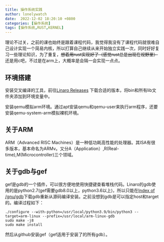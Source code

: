 ```yaml
---
title: 操作系统实践
author: lonelywatch
date:  2022-12-02 18:20:10 +0800
categories: [操作系统]
tags: [操作系统,RUST,KERNEL]
---
```

理论不过关，之前的课也始终是跟着课程代码，我觉得我没有了课程代码就很难自己设计实现一个简易内核，所以打算自己继续从来开始独立实践一次，同时好好复习一些理论知识，为了重复，~~想着用rust实现好了（感觉rust总是出现在视野里）~~还是用c吧，不过是在arm上，大概率是会隔一会实现一点点。

## 环境搭建

安装交叉编译的工具，前往[Linaro Releases](https://releases.linaro.org/components/toolchain/) 下载合适的版本，将bin和所有lib文件夹添加到环境变量中。

安装qemu模拟arm环境。通过apt安装qemu和qemu-user来执行arm程序，还要安装qemu-system-arm模拟裸机环境。

## 关于ARM

ARM（Advanced RISC Machines）是一种低功耗高性能的处理器。其ISA有很多版本，基本命名为ARMv。又分A（Application）,R(Real-time),M(Microcontroller)三个领域。

## 关于gdb与gef

gef是gdb的一个插件，可以很方便地使用快捷键查看堆栈代码。Linaro的gdb使用的是python2.7(gef需要gdb8.0以上，python3.6以上)，所以只能在[Index of /gnu/gdb](http://ftp.gnu.org/gnu/gdb/)下载gdb重新从源码编译安装。之前没想到gdb是可以指定host和target的。编译过程如下：

```shell
./configure --with-python=/usr/local/python3.9/bin/python3 --target=arm-linux --prefix=/usr/local/arm-linux-gdb
sudo make -j8
sudo make install
```

然后从github安装gef（gef适用于安装了的所有gdb）。

